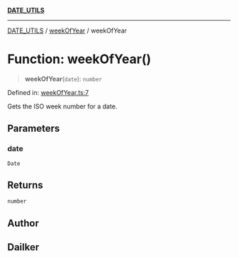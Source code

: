 [**DATE_UTILS**](../../README.md)

***

[DATE_UTILS](../../README.md) / [weekOfYear](../README.md) / weekOfYear

# Function: weekOfYear()

> **weekOfYear**(`date`): `number`

Defined in: [weekOfYear.ts:7](https://github.com/dailker/everyutil/blob/cee559aadda9e0c298e06364cba9020e97a8b19b/src/date/weekOfYear.ts#L7)

Gets the ISO week number for a date.

## Parameters

### date

`Date`

## Returns

`number`

## Author

## Dailker
